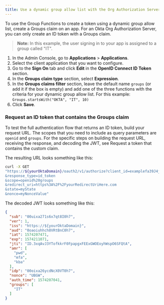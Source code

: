 ```yaml
---
title: Use a dynamic group allow list with the Org Authorization Server
---
```


To use the Group Functions to create a token using a dynamic group allow list, create a Groups claim on an app. For an Okta Org Authorization Server, you can only create an ID token with a Groups claim.

> **Note:** In this example, the user signing in to your app is assigned to a group called "IT".

1. In the Admin Console, go to **Applications** > **Applications**.
1. Select the client application that you want to configure.
1. Go to the **Sign On** tab and click **Edit** in the **OpenID Connect ID Token** section.
1. In the **Groups claim type** section, select **Expression**.
1. In the **Groups claims filter** section, leave the default name `groups` (or add it if the box is empty) and add one of the three functions with the criteria for your dynamic group allow list. For this example: `Groups.startsWith("OKTA", "IT", 10)`
1. Click **Save**.

### Request an ID token that contains the Groups claim

To test the full authentication flow that returns an ID token, build your request URL. The scopes that you need to include as query parameters are `openid` and `groups`. For the specific steps on building the request URL, receiving the response, and decoding the JWT, see <GuideLink link="../request-token-claim">Request a token that contains the custom claim</GuideLink>.

The resulting URL looks something like this:

```bash
curl -X GET
"https://${yourOktaDomain}/oauth2/v1/authorize?client_id=examplefa39J4jXdcCwWA
&response_type=id_token
&scope=openid%20groups
&redirect_uri=https%3A%2F%2FyourRedirectUriHere.com
&state=myState
&nonce=myNonceValue"
```

The decoded JWT looks something like this:

```json
{
  "sub": "00uixa271s6x7qt8I0h7",
  "ver": 1,
  "iss": "https://${yourOktaDomain}",
  "aud": "0oaoiuhhch8VRtBnC0h7",
  "iat": 1574207471,
  "exp": 1574211071,
  "jti": "ID.3xqAvJ3YTofkkrF0FpapgxFEExGWOEoyhWspO6SFQtA",
  "amr": [
    "pwd",
    "mfa",
    "kba"
  ],
  "idp": "00oixa26ycdNcX0VT0h7",
  "nonce": "UBGW",
  "auth_time": 1574207041,
  "groups": [
    "IT"
  ]
}
```

<NextSectionLink/>
